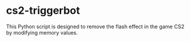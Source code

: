 # cs2-triggerbot
This Python script is designed to remove the flash effect in the game CS2 by modifying memory values.
